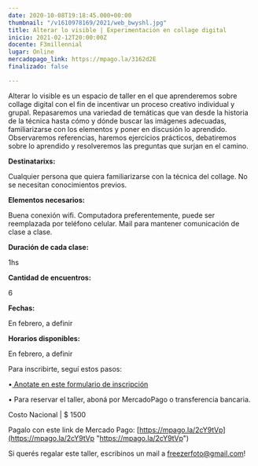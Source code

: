 ```yaml
---
date: 2020-10-08T19:18:45.000+00:00
thumbnail: "/v1610978169/2021/web_bwyshl.jpg"
title: Alterar lo visible | Experimentación en collage digital
inicio: 2021-02-12T20:00:00Z
docente: F3millennial
lugar: Online
mercadopago_link: https://mpago.la/3162d2E
finalizado: false

---
```

Alterar lo visible es un espacio de taller en el que aprenderemos sobre collage digital con el fin de incentivar un proceso creativo individual y grupal. Repasaremos una variedad de temáticas que van desde la historia de la técnica hasta cómo y dónde buscar las imágenes adecuadas, familiarizarse con los elementos y poner en discusión lo aprendido. Observaremos referencias, haremos ejercicios prácticos, debatiremos sobre lo aprendido y resolveremos las preguntas que surjan en el camino.

**Destinatarixs:**

Cualquier persona que quiera familiarizarse con la técnica del collage. No se necesitan conocimientos previos.

**Elementos necesarios:**

Buena conexión wifi. Computadora preferentemente, puede ser reemplazada por teléfono celular. Mail para mantener comunicación de clase a clase.

**Duración de cada clase:**

1hs

**Cantidad de encuentros:**

6

**Fechas:**

En febrero, a definir

**Horarios disponibles:**

En febrero, a definir

Para inscribirte, seguí estos pasos:

•[ Anotate en este formulario de inscripción  ](https://docs.google.com/forms/d/1KLf04AcBp-KSN4gPn-HKld3rDLRAAXoTJAo0TgpdbbA/edit)

• Para reservar el taller, aboná por MercadoPago o transferencia bancaria.

Costo Nacional | $ 1500

Pagalo con este link de Mercado Pago: [https://mpago.la/2cY9tVp](https://mpago.la/2cY9tVp "https://mpago.la/2cY9tVp")

Si querés regalar este taller, escribinos un mail a freezerfoto@gmail.com!